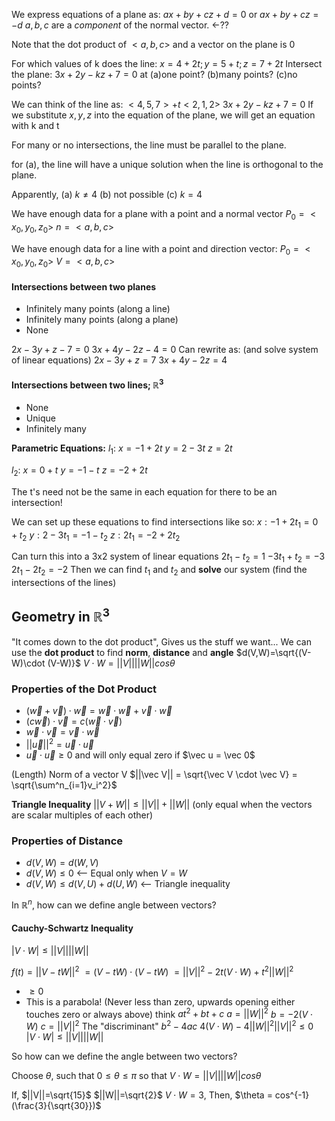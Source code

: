 We express equations of a plane as:
$ax + by + cz + d = 0$
or
$ax + by + cz = -d$
$a,b,c$ are a *component* of the normal vector. <-??

Note that the dot product of $<a,b,c>$ and a vector on the plane is 0

For which values of k does the line:
$x=4+2t; y=5+t; z=7+2t$
Intersect the plane:
$3x + 2y - kz + 7=0$
at (a)one point? (b)many points? (c)no points?

We can think of the line as: $<4,5,7>+t<2,1,2>$
$3x+2y-kz+7=0$
If we substitute $x,y,z$ into the equation of the plane, we will get an equation with k and t

For many or no intersections, the line must be parallel to the plane.

for (a), the line will have a unique solution when the line is orthogonal to the plane.

Apparently,
(a) $k\neq4$
(b) not possible
(c) $k=4$


We have enough data for a plane with a point and a normal vector
$P_0 = <x_0, y_0, z_0>$
$n = <a,b,c>$

We have enough data for a line with a point and direction vector:
$P_0=<x_0,y_0,z_0>$
$V=<a,b,c>$ 


#### Intersections between two planes
- Infinitely many points (along a line)
- Infinitely many points (along a plane)
- None

$2x - 3y + z - 7 = 0$
$3x + 4y -2z - 4=0$
Can rewrite as: (and solve system of linear equations)
$2x - 3y + z =7$
$3x + 4y -2z =4$

#### Intersections between two lines; $\mathbb{R}^3$
- None
- Unique
- Infinitely many

**Parametric Equations:**
$l_1:$
$x = -1 + 2t$
$y = 2-3t$
$z = 2t$

$l_2:$
$x=0+t$
$y=-1-t$
$z=-2+2t$

The t's need not be the same in each equation for there to be an intersection!

We can set up these equations to find intersections like so:
$x:-1 + 2t_1 = 0 + t_2$
$y:2-3t_1 = -1-t_2$
$z:2t_1=-2+2t_2$

Can turn this into a 3x2 system of linear equations
$2t_1-t_2=1$
$-3t_1+t_2=-3$
$2t_1-2t_2=-2$
Then we can find $t_1$ and $t_2$ and **solve** our system (find the intersections of the lines)


## Geometry in $\mathbb{R}^3$

"It comes down to the dot product", Gives us the stuff we want...
We can use the **dot product** to find **norm**, **distance** and **angle**
$d(V,W)=\sqrt{(V-W)\cdot (V-W)}$
$V \cdot W = ||V||||W||cos\theta$

### Properties of the Dot Product
- $(\vec w + \vec v) \cdot \vec w = \vec w \cdot \vec w + \vec v \cdot \vec w$
- $(c\vec w) \cdot \vec v = c(\vec w \cdot \vec v)$
- $\vec w \cdot \vec v = \vec v \cdot \vec w$
- $||\vec u ||^2 = \vec u \cdot \vec u$
- $\vec u \cdot \vec u \geq 0$ and will only equal zero if $\vec u = \vec 0$

(Length) Norm of a vector V
$||\vec V|| = \sqrt{\vec V \cdot \vec V} = \sqrt{\sum^n_{i=1}v_i^2}$

**Triangle Inequality**
$||V + W|| \leq ||V|| + ||W||$
(only equal when the vectors are scalar multiples of each other)


### Properties of Distance
- $d(V,W) = d(W,V)$
- $d(V,W) \leq 0$ <-- Equal only when $V=W$
- $d(V,W) \leq d(V,U) + d(U,W)$ <-- Triangle inequality


In $\mathbb{R}^n$, how can we define angle between vectors?

#### Cauchy-Schwartz Inequality
$|V \cdot W| \leq ||V||||W||$


$f(t) = ||V-tW||^2$ 
$= (V-tW)\cdot (V-tW)$
$= ||V||^2 -2t(V\cdot W)+t^2||W||^2$
- $\geq 0$
- This is a parabola! (Never less than zero, upwards opening either touches zero or always above)
think $at^2 + bt + c$
$a=||W||^2$
$b=-2(V\cdot W)$
$c=||V||^2$
The "discriminant" $b^2-4ac$
$4(V\cdot W) - 4||W||^2||V||^2 \leq 0$
$|V\cdot W| \leq ||V||||W||$

So how can we define the angle between two vectors?

Choose $\theta$, such that $0\leq \theta \leq \pi$ so that
$V\cdot W= ||V||||W||cos\theta$



If,
$||V||=\sqrt{15}$
$||W||=\sqrt{2}$
$V\cdot W = 3$,
Then,
$\theta = cos^{-1}(\frac{3}{\sqrt{30}})$

